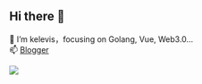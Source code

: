 ## Hi there 👋
🌱 I’m kelevis，focusing on Golang, Vue, Web3.0…  
📫 [Blogger](https://kelevis.github.io)


<img src="https://github-readme-stats.vercel.app/api/top-langs/?username=kelevis&layout=compact">

<!--
<img src="https://github-readme-stats.vercel.app/api/pin/?username=kelevis&repo=github-readme-stats&theme=buefy">
<img align="left" src="https://github-readme-stats.vercel.app/api?username=kelevis&bg_color=30,e96443,904e95&title_color=fff&text_color=fff" />
<img align="left" src="https://github-readme-stats.vercel.app/api?username=kelevis&bg_color=30,e96443,904e95&title_color=fff&text_color=fff" />

**kelevis/kelevis** is a ✨ _special_ ✨ repository because its `README.md` (this file) appears on your GitHub profile.

Here are some ideas to get you started:

- 🔭 I’m currently working on ...
- 🌱 I’m currently learning ...
- 👯 I’m looking to collaborate on ...
- 🤔 I’m looking for help with ...
- 💬 Ask me about ...
- 📫 How to reach me: ...
- 😄 Pronouns: ...
- ⚡ Fun fact: ...
-->
